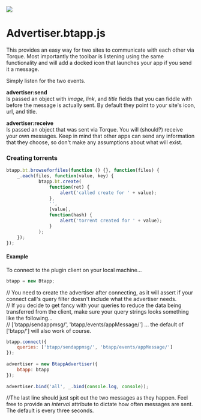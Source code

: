 <link rel="icon" href="docs/images/favicon.ico">

<img id="logo" src="http://www.pwmckenna.com/img/bittorrent_medium.png" />

# Advertiser.btapp.js

This provides an easy way for two sites to communicate with each other via Torque. Most importantly the toolbar is listening using the same functionality and will add a docked icon that launches your app if you send it a message.  
  
Simply listen for the two events.

__advertiser:send__  
Is passed an object with *image*, *link*, and *title* fields that you can fiddle with before the message is actually sent. By default they point to your site's icon, url, and title.

__advertiser:receive__  
Is passed an object that was sent via Torque. You will (should?) receive your own messages. Keep in mind that other apps can send any information that they choose, so don't make any assumptions about what will exist.  
  

### Creating torrents
```javascript
btapp.bt.browseforfiles(function () {}, function(files) {
	_.each(files, function(value, key) {
			btapp.bt.create(
				function(ret) {
					alert('called create for ' + value);
				}, 
				'', 
				[value], 
				function(hash) {
					alert('torrent created for ' + value);
				}
			);
	});
});
```



#### Example
To connect to the plugin client on your local machine...  
```javascript  
btapp = new Btapp;  
```  
// You need to create the advertiser after connecting, as it will assert if your connect call's query filter doesn't include what the advertiser needs.  
// If you decide to get fancy with your queries to reduce the data being transferred from the client, make sure your query strings looks something like the following...  
// ['btapp/sendappmsg/', 'btapp/events/appMessage/']  ... the default of ['btapp/'] will also work of course.  
```javascript  
btapp.connect({  
	queries: ['btapp/sendappmsg/', 'btapp/events/appMessage/']  
});  
  
advertiser = new BtappAdvertiser({  
	btapp: btapp  
});  
  
advertiser.bind('all', _.bind(console.log, console));  
```

//The last line should just spit out the two messages as they happen. Feel free to provide an *interval* attribute to dictate how often messages are sent. The default is every three seconds.
